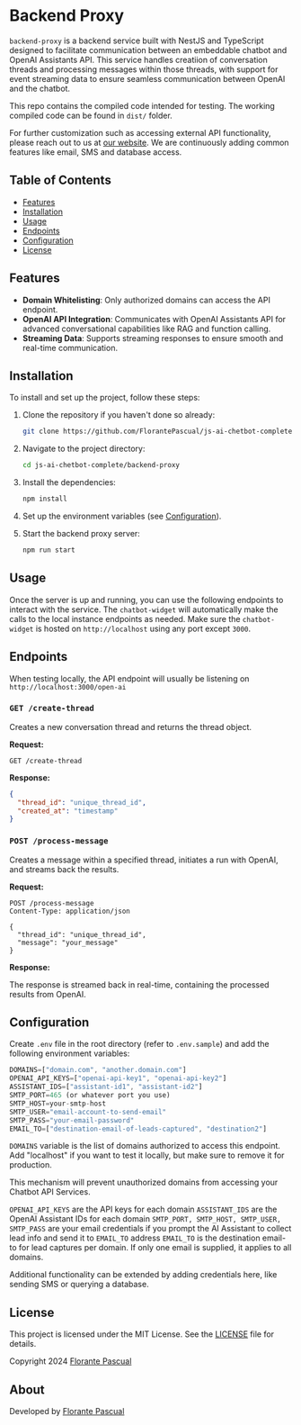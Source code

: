 # Backend Proxy

`backend-proxy` is a backend service built with NestJS and TypeScript designed to facilitate communication between an embeddable chatbot and OpenAI Assistants API. This service handles creatiion of conversation threads and processing messages within those threads, with support for event streaming data to ensure seamless communication between OpenAI and the chatbot.

This repo contains the compiled code intended for testing. The working compiled code can be found in `dist/` folder.

For further customization such as accessing external API functionality, please reach out to us at [our website](https://www.florantepascual.com). We are continuously adding common features like email, SMS and database access.

## Table of Contents

- [Features](#features)
- [Installation](#installation)
- [Usage](#usage)
- [Endpoints](#endpoints)
- [Configuration](#configuration)
- [License](#license)

## Features

- **Domain Whitelisting**: Only authorized domains can access the API endpoint.
- **OpenAI API Integration**: Communicates with OpenAI Assistants API for advanced conversational capabilities like RAG and function calling.
- **Streaming Data**: Supports streaming responses to ensure smooth and real-time communication.

## Installation

To install and set up the project, follow these steps:

1. Clone the repository if you haven't done so already:

    ```sh
    git clone https://github.com/FlorantePascual/js-ai-chetbot-complete.git
    ```
2. Navigate to the project directory:
    ```sh
    cd js-ai-chetbot-complete/backend-proxy
    ```

3. Install the dependencies:

    ```sh
    npm install
    ```

4. Set up the environment variables (see [Configuration](#configuration)).

5. Start the backend proxy server:

    ```sh
    npm run start
    ```

## Usage

Once the server is up and running, you can use the following endpoints to interact with the service. The `chatbot-widget` will automatically make the calls to the local instance endpoints as needed. Make sure the `chatbot-widget` is hosted on `http://localhost` using any port except `3000`.

## Endpoints

When testing locally, the API endpoint will usually be listening on `http://localhost:3000/open-ai`

### `GET /create-thread`

Creates a new conversation thread and returns the thread object.

**Request:**

```http
GET /create-thread
```

**Response:**

```json
{
  "thread_id": "unique_thread_id",
  "created_at": "timestamp"
}
```

### `POST /process-message`

Creates a message within a specified thread, initiates a run with OpenAI, and streams back the results.

**Request:**

```http
POST /process-message
Content-Type: application/json

{
  "thread_id": "unique_thread_id",
  "message": "your_message"
}
```

**Response:**

The response is streamed back in real-time, containing the processed results from OpenAI.

## Configuration

Create `.env` file in the root directory (refer to `.env.sample`) and add the following environment variables:

```js
DOMAINS=["domain.com", "another.domain.com"]
OPENAI_API_KEYS=["openai-api-key1", "openai-api-key2"]
ASSISTANT_IDS=["assistant-id1", "assistant-id2"]
SMTP_PORT=465 (or whatever port you use)
SMTP_HOST=your-smtp-host
SMTP_USER="email-account-to-send-email"
SMTP_PASS="your-email-password"
EMAIL_TO=["destination-email-of-leads-captured", "destination2"]
```

`DOMAINS` variable is the list of domains authorized to access this endpoint. Add "localhost" if you want to test it locally, but make sure to remove it for production.

This mechanism will prevent unauthorized domains from accessing your Chatbot API Services.

`OPENAI_API_KEYS` are the API keys for each domain
`ASSISTANT_IDS` are the OpenAI Assistant IDs for each domain
`SMTP_PORT, SMTP_HOST, SMTP_USER, SMTP_PASS` are your email credentials if you prompt the AI Assistant to collect lead info and send it to  `EMAIL_TO` address
`EMAIL_TO` is the destination email-to for lead captures per domain. If only one email is supplied, it applies to all domains.

Additional functionality can be extended by adding credentials here, like sending SMS or querying a database.

## License

This project is licensed under the MIT License. See the [LICENSE](LICENSE) file for details.

Copyright 2024 [Florante Pascual](florantepascual.com)

## About
Developed by [Florante Pascual](florantepascual.com)
